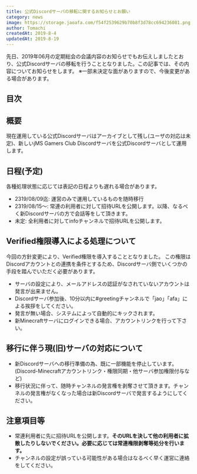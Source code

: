 ```yaml
---
title: 公式Discordサーバの移転に関するお知らせとお願い
category: news
image: https://storage.jaoafa.com/f54f2539629b70b8f3d78cc694236081.png
author: Tomachi
createdAt: 2019-8-4
updatedAt: 2019-8-19
---
```


先日、2019年06月の定期総会の会議内容のお知らせでもお伝えしましたとおり、公式Discordサーバの移転を行うこととなりました。この記事では、その内容についてお知らせをします。
※一部未決定な面がありますので、今後変更がある場合があります。

## 目次

<!--contents-->

## 概要

現在運用している公式Discordサーバはアーカイブとして残し(ユーザの対応は未定)、新しいjMS Gamers Club Discordサーバを公式Discordサーバとして運用します。

## 日程(予定)

各種処理状態に応じては表記の日程よりも遅れる場合があります。

- 2319/08/09迄: 運営のみで運用しているものを随時移行
- 2319/08/15〜: 常連の利用者に対して招待URLを公開します。以降、なるべく新Discordサーバの方で会話等をして頂きます。
- 未定: 全利用者に対してinfoチャンネルで招待URLを公開します。

## Verified権限導入による処理について

今回の方針変更により、Verified権限を導入することとなりました。
この権限はDiscordアカウントとの連携を条件とするため、Discordサーバ側でいくつかの手段を踏んでいただく必要があります。

- サーバの設定により、メールアドレスの認証がなされていないアカウントは発言が出来ません。
- Discordサーバ参加後、10分以内に#greetingチャンネルで「jao」「afa」による挨拶をしてください。
- 発言が無い場合、システムによって自動的にキックされます。
- 新Minecraftサーバにログインできる場合、アカウントリンクを行って下さい。

## 移行に伴う現(旧)サーバの対応について

- 新Discordサーバへの移行準備の為、既に一部機能を停止しています。(Discord-Minecraftアカウントリンク・権限同期・他サーバ参加権限付与など)
- 移行状況に伴って、随時チャンネルの発言権を剥奪させて頂きます。チャンネルの発言権がなくなった場合は新Discordサーバで発言するようにしてください。

## 注意項目等

- 常連利用者に先に招待URLを公開します。**そのURLを決して他の利用者に拡散したりしないでください。必要に応じては常連権限剥奪等処分を行います。**
- チャンネルの設定が誤っている可能性がある場合はなるべく早く運営に連絡をしてください。
